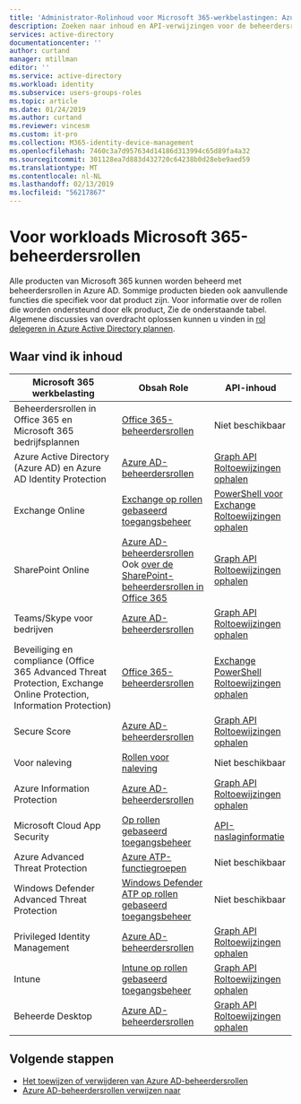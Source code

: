 ```yaml
---
title: 'Administrator-Rolinhoud voor Microsoft 365-werkbelastingen: Azure AD | Microsoft Docs'
description: Zoeken naar inhoud en API-verwijzingen voor de beheerdersrollen voor Microsoft 365-workloads in Azure Active Directory
services: active-directory
documentationcenter: ''
author: curtand
manager: mtillman
editor: ''
ms.service: active-directory
ms.workload: identity
ms.subservice: users-groups-roles
ms.topic: article
ms.date: 01/24/2019
ms.author: curtand
ms.reviewer: vincesm
ms.custom: it-pro
ms.collection: M365-identity-device-management
ms.openlocfilehash: 7460c3a7d957634d14186d313994c65d89fa4a32
ms.sourcegitcommit: 301128ea7d883d432720c64238b0d28ebe9aed59
ms.translationtype: MT
ms.contentlocale: nl-NL
ms.lasthandoff: 02/13/2019
ms.locfileid: "56217867"
---
```

# <a name="administrator-roles-for-microsoft-365-workloads"></a>Voor workloads Microsoft 365-beheerdersrollen

Alle producten van Microsoft 365 kunnen worden beheerd met beheerdersrollen in Azure AD. Sommige producten bieden ook aanvullende functies die specifiek voor dat product zijn. Voor informatie over de rollen die worden ondersteund door elk product, Zie de onderstaande tabel. Algemene discussies van overdracht oplossen kunnen u vinden in [rol delegeren in Azure Active Directory plannen](roles-concept-delegation.md).

## <a name="where-to-find-content"></a>Waar vind ik inhoud

Microsoft 365 werkbelasting | Obsah Role | API-inhoud
---------------------- | ------------------ | -----------------
Beheerdersrollen in Office 365 en Microsoft 365 bedrijfsplannen | [Office 365-beheerdersrollen](https://docs.microsoft.com/office365/admin/add-users/about-admin-roles?view=o365-worldwide) | Niet beschikbaar
Azure Active Directory (Azure AD) en Azure AD Identity Protection| [Azure AD-beheerdersrollen](directory-assign-admin-roles.md) | [Graph API](https://docs.microsoft.com/graph/api/overview?view=graph-rest-1.0)<br>[Roltoewijzingen ophalen](https://docs.microsoft.com/graph/api/directoryrole-list?view=graph-rest-1.0)
Exchange Online| [Exchange op rollen gebaseerd toegangsbeheer](https://docs.microsoft.com/exchange/understanding-role-based-access-control-exchange-2013-help) |  [PowerShell voor Exchange](https://docs.microsoft.com/powershell/module/exchange/role-based-access-control/add-managementroleentry?view=exchange-ps)<br>[Roltoewijzingen ophalen](https://docs.microsoft.com/powershell/module/exchange/role-based-access-control/get-rolegroup?view=exchange-ps)
SharePoint Online | [Azure AD-beheerdersrollen](directory-assign-admin-roles.md)<br>Ook [over de SharePoint-beheerdersrollen in Office 365](https://docs.microsoft.com/sharepoint/sharepoint-admin-role) | [Graph API](https://docs.microsoft.com/graph/api/overview?view=graph-rest-1.0)<br>[Roltoewijzingen ophalen](https://docs.microsoft.com/graph/api/directoryrole-list?view=graph-rest-1.0)
Teams/Skype voor bedrijven | [Azure AD-beheerdersrollen](directory-assign-admin-roles.md) | [Graph API](https://docs.microsoft.com/graph/api/overview?view=graph-rest-1.0)<br>[Roltoewijzingen ophalen](https://docs.microsoft.com/graph/api/directoryrole-list?view=graph-rest-1.0)
Beveiliging en compliance (Office 365 Advanced Threat Protection, Exchange Online Protection, Information Protection) | [Office 365-beheerdersrollen](https://docs.microsoft.com/office365/SecurityCompliance/permissions-in-the-security-and-compliance-center) | [Exchange PowerShell](https://docs.microsoft.com/powershell/module/exchange/role-based-access-control/add-managementroleentry?view=exchange-ps)<br>[Roltoewijzingen ophalen](https://docs.microsoft.com/powershell/module/exchange/role-based-access-control/get-rolegroup?view=exchange-ps)
Secure Score | [Azure AD-beheerdersrollen](directory-assign-admin-roles.md) | [Graph API](https://docs.microsoft.com/graph/api/overview?view=graph-rest-1.0)<br>[Roltoewijzingen ophalen](https://docs.microsoft.com/graph/api/directoryrole-list?view=graph-rest-1.0)
Voor naleving | [Rollen voor naleving](https://docs.microsoft.com/office365/securitycompliance/meet-data-protection-and-regulatory-reqs-using-microsoft-cloud#permissions-and-role-based-access-control) | Niet beschikbaar
Azure Information Protection | [Azure AD-beheerdersrollen](directory-assign-admin-roles.md) | [Graph API](https://docs.microsoft.com/graph/api/overview?view=graph-rest-1.0)<br>[Roltoewijzingen ophalen](https://docs.microsoft.com/graph/api/directoryrole-list?view=graph-rest-1.0)
Microsoft Cloud App Security | [Op rollen gebaseerd toegangsbeheer](https://docs.microsoft.com/cloud-app-security/manage-admins) | [API-naslaginformatie](https://docs.microsoft.com/cloud-app-security/api-tokens) 
Azure Advanced Threat Protection | [Azure ATP-functiegroepen](https://docs.microsoft.com/azure-advanced-threat-protection/atp-role-groups) | Niet beschikbaar
Windows Defender Advanced Threat Protection | [Windows Defender ATP op rollen gebaseerd toegangsbeheer](https://docs.microsoft.com/windows/security/threat-protection/windows-defender-atp/rbac-windows-defender-advanced-threat-protection) | Niet beschikbaar
Privileged Identity Management | [Azure AD-beheerdersrollen](directory-assign-admin-roles.md) | [Graph API](https://docs.microsoft.com/graph/api/overview?view=graph-rest-1.0)<br>[Roltoewijzingen ophalen](https://docs.microsoft.com/graph/api/directoryrole-list?view=graph-rest-1.0)
Intune | [Intune op rollen gebaseerd toegangsbeheer](https://docs.microsoft.com/intune/role-based-access-control) | [Graph API](https://docs.microsoft.com/graph/api/resources/intune-rbac-conceptual?view=graph-rest-beta)<br>[Roltoewijzingen ophalen](https://docs.microsoft.com/graph/api/intune-rbac-roledefinition-list?view=graph-rest-beta)
Beheerde Desktop | [Azure AD-beheerdersrollen](directory-assign-admin-roles.md) | [Graph API](https://docs.microsoft.com/graph/api/overview?view=graph-rest-1.0)<br>[Roltoewijzingen ophalen](https://docs.microsoft.com/graph/api/directoryrole-list?view=graph-rest-1.0)

## <a name="next-steps"></a>Volgende stappen

* [Het toewijzen of verwijderen van Azure AD-beheerdersrollen](directory-manage-roles-portal.md)
* [Azure AD-beheerdersrollen verwijzen naar](directory-assign-admin-roles.md)
